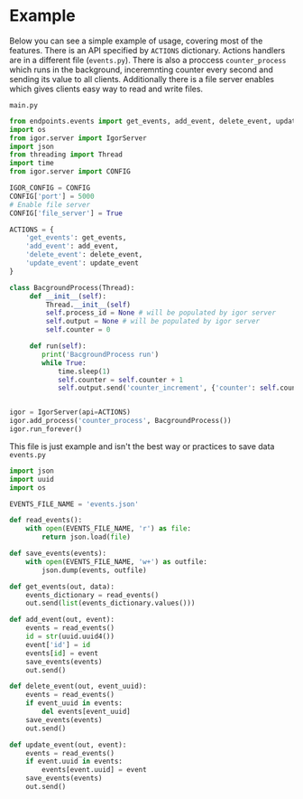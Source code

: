 # Example

Below you can see a simple example of usage, covering most of the features.
There is an API specified by `ACTIONS` dictionary. Actions handlers are in a different file (`events.py`). There is also a proccess `counter_process` which runs in the background, inceremnting counter every second and sending its value to all clients. Additionally there is a file server enables which gives clients easy way to read and write files.

`main.py`
```python
from endpoints.events import get_events, add_event, delete_event, update_event
import os
from igor.server import IgorServer
import json
from threading import Thread
import time
from igor.server import CONFIG

IGOR_CONFIG = CONFIG
CONFIG['port'] = 5000
# Enable file server
CONFIG['file_server'] = True

ACTIONS = {
    'get_events': get_events,
    'add_event': add_event,
    'delete_event': delete_event,
    'update_event': update_event
}

class BacgroundProcess(Thread):
     def __init__(self):
         Thread.__init__(self)
         self.process_id = None # will be populated by igor server
         self.output = None # will be populated by igor server
         self.counter = 0

     def run(self):
        print('BacgroundProcess run')
        while True:
            time.sleep(1)
            self.counter = self.counter + 1     
            self.output.send('counter_increment', {'counter': self.counter})


igor = IgorServer(api=ACTIONS)
igor.add_process('counter_process', BacgroundProcess())
igor.run_forever()

```

This file is just example and isn't the best way or practices to save data
`events.py`
```python
import json
import uuid
import os

EVENTS_FILE_NAME = 'events.json'

def read_events():
    with open(EVENTS_FILE_NAME, 'r') as file:
        return json.load(file)

def save_events(events):
    with open(EVENTS_FILE_NAME, 'w+') as outfile:
        json.dump(events, outfile)

def get_events(out, data):
    events_dictionary = read_events()
    out.send(list(events_dictionary.values()))

def add_event(out, event):
    events = read_events()
    id = str(uuid.uuid4())
    event['id'] = id
    events[id] = event
    save_events(events)
    out.send()

def delete_event(out, event_uuid):
    events = read_events()
    if event_uuid in events:
        del events[event_uuid]
    save_events(events)
    out.send()

def update_event(out, event):
    events = read_events()
    if event.uuid in events:
        events[event.uuid] = event
    save_events(events)
    out.send()

```